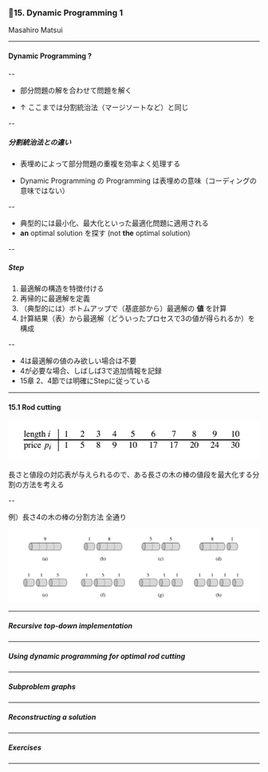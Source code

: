 ### 15. Dynamic Programming 1

Masahiro Matsui

---

#### Dynamic Programming ?

--

- 部分問題の解を合わせて問題を解く

- ↑ ここまでは分割統治法（マージソートなど）と同じ

--

##### 分割統治法との違い

- 表埋めによって部分問題の重複を効率よく処理する

- Dynamic Programming の Programming は表埋めの意味（コーディングの意味ではない）

--

- 典型的には最小化、最大化といった最適化問題に適用される
- **an** optimal solution を探す (not **the** optimal solution)

--

##### Step

1. 最適解の構造を特徴付ける
2. 再帰的に最適解を定義
3. （典型的には）ボトムアップで（基底部から）最適解の **値** を計算
4. 計算結果（表）から最適解（どういったプロセスで3の値が得られるか）を構成 

--

- 4は最適解の値のみ欲しい場合は不要
- 4が必要な場合、しばしば3で追加情報を記録
- 15章 2、4節では明確にStepに従っている

---

#### 15.1 Rod cutting

![長さと値段の対応表](./images/algo/rod01.png)

長さと値段の対応表が与えられるので、ある長さの木の棒の値段を最大化する分割の方法を考える

--

例）長さ4の木の棒の分割方法 全通り

![長さと値段の対応表](./images/algo/rod02.png)

---

##### Recursive top-down implementation 

---

##### Using dynamic programming for optimal rod cutting 

---

##### Subproblem graphs 

---

##### Reconstructing a solution 

---

##### Exercises 

---
